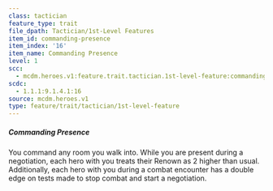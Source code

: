 ```yaml
---
class: tactician
feature_type: trait
file_dpath: Tactician/1st-Level Features
item_id: commanding-presence
item_index: '16'
item_name: Commanding Presence
level: 1
scc:
  - mcdm.heroes.v1:feature.trait.tactician.1st-level-feature:commanding-presence
scdc:
  - 1.1.1:9.1.4.1:16
source: mcdm.heroes.v1
type: feature/trait/tactician/1st-level-feature
---
```


##### Commanding Presence

You command any room you walk into. While you are present during a negotiation, each hero with you treats their Renown as 2 higher than usual. Additionally, each hero with you during a combat encounter has a double edge on tests made to stop combat and start a negotiation.
